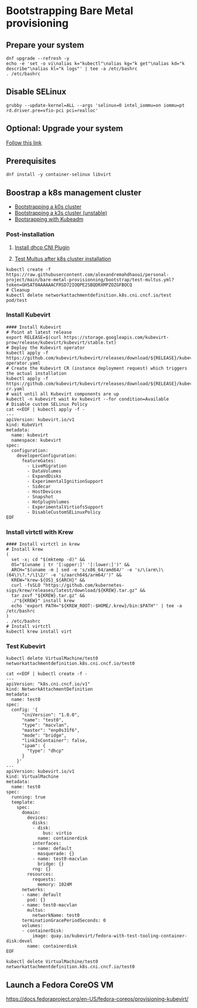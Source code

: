 # Bootstrapping Bare Metal provisioning

## Prepare your system

```shell
dnf upgrade --refresh -y
echo -e 'set -o vi\nalias k="kubectl"\nalias kg="k get"\nalias kd="k describe"\nalias kl="k logs"' | tee -a /etc/bashrc
. /etc/bashrc
```

## Disable SELinux

```shell
grubby --update-kernel=ALL --args 'selinux=0 intel_iommu=on iommu=pt rd.driver.pre=vfio-pci pci=realloc'
```

## Optional: Upgrade your system

[Follow this link](system/fedora-system-upgrade.md)

## Prerequisites

```shell
dnf install -y container-selinux libvirt
```

## Boostrap a k8s management cluster

- [Bootstrapping a k0s cluster](distrib/k0s.md)
- [Bootstrapping a k3s cluster (unstable)](distrib/k3s.md)
- [Bootsrapping with Kubeadm](distrib/kubeadm.md)

### Post-installation

1. [Install dhcp CNI Plugin](build/cni_dhcp.sh)

2. [Test Multus after k8s cluster installation](test/test-multus.yml)

```shell
kubectl create -f https://raw.githubusercontent.com/alexandremahdhaoui/personal-project/main/bare-metal-provisionning/bootstrap/test-multus.yml?token=GHSAT0AAAAAACFRSD72IOQPE2SBQDRXMPZOZGFBOCQ
# Cleanup
kubectl delete networkattachmentdefinition.k8s.cni.cncf.io/test pod/test
```

### Install Kubevirt

```shell
#### Install Kubevirt
# Point at latest release
export RELEASE=$(curl https://storage.googleapis.com/kubevirt-prow/release/kubevirt/kubevirt/stable.txt)
# Deploy the Kubevirt operator
kubectl apply -f https://github.com/kubevirt/kubevirt/releases/download/${RELEASE}/kubevirt-operator.yaml
# Create the Kubevirt CR (instance deployment request) which triggers the actual installation
kubectl apply -f https://github.com/kubevirt/kubevirt/releases/download/${RELEASE}/kubevirt-cr.yaml
# wait until all Kubevirt components are up
kubectl -n kubevirt wait kv kubevirt --for condition=Available
# Disable custom SELinux Policy
cat <<EOF | kubectl apply -f -
---
apiVersion: kubevirt.io/v1
kind: KubeVirt
metadata:
  name: kubevirt
  namespace: kubevirt
spec:
  configuration:
    developerConfiguration: 
      featureGates:
        - LiveMigration
        - DataVolumes
        - ExpandDisks
        - ExperimentalIgnitionSupport
        - Sidecar
        - HostDevices
        - Snapshot
        - HotplugVolumes
        - ExperimentalVirtiofsSupport
        - DisableCustomSELinuxPolicy
EOF
```

### Install virtctl with Krew 
```shell
#### Install virtctl in krew
# Install krew
(
  set -x; cd "$(mktemp -d)" &&
  OS="$(uname | tr '[:upper:]' '[:lower:]')" &&
  ARCH="$(uname -m | sed -e 's/x86_64/amd64/' -e 's/\(arm\)\(64\)\?.*/\1\2/' -e 's/aarch64$/arm64/')" &&
  KREW="krew-${OS}_${ARCH}" &&
  curl -fsSLO "https://github.com/kubernetes-sigs/krew/releases/latest/download/${KREW}.tar.gz" &&
  tar zxvf "${KREW}.tar.gz" &&
  ./"${KREW}" install krew
  echo 'export PATH="${KREW_ROOT:-$HOME/.krew}/bin:$PATH"' | tee -a /etc/bashrc
)
. /etc/bashrc
# Install virtctl
kubectl krew install virt
```

### Test Kubevirt

```shell
kubectl delete VirtualMachine/test0 networkattachmentdefinition.k8s.cni.cncf.io/test0

cat <<EOF | kubectl create -f -
---
apiVersion: "k8s.cni.cncf.io/v1"
kind: NetworkAttachmentDefinition
metadata:
  name: test0
spec:
  config: '{
      "cniVersion": "1.0.0",
	  "name": "test0",
	  "type": "macvlan",
	  "master": "enp0s31f6",
	  "mode": "bridge",
	  "linkInContainer": false,
	  "ipam": {
		"type": "dhcp"
	  }
    }'
---
apiVersion: kubevirt.io/v1
kind: VirtualMachine
metadata:
  name: test0
spec:
  running: true
  template:
    spec:
      domain:
        devices:
          disks:
          - disk:
              bus: virtio
            name: containerdisk
          interfaces:
          - name: default
            masquerade: {}
          - name: test0-macvlan
            bridge: {}
          rng: {}
        resources:
          requests:
            memory: 1024M
      networks:
      - name: default
        pod: {}
      - name: test0-macvlan
        multus:
          networkName: test0
      terminationGracePeriodSeconds: 0
      volumes:
      - containerDisk:
          image: quay.io/kubevirt/fedora-with-test-tooling-container-disk:devel
        name: containerdisk
EOF

kubectl delete VirtualMachine/test0 networkattachmentdefinition.k8s.cni.cncf.io/test0
```

## Launch a Fedora CoreOS VM
https://docs.fedoraproject.org/en-US/fedora-coreos/provisioning-kubevirt/